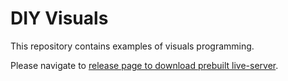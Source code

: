 # DIY Visuals

This repository contains examples of visuals programming.

Please navigate to [release page to download prebuilt live-server](https://github.com/adinfinit/diy-visuals/releases).